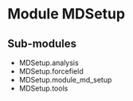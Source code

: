 Module MDSetup
==============

Sub-modules
-----------
* MDSetup.analysis
* MDSetup.forcefield
* MDSetup.module_md_setup
* MDSetup.tools